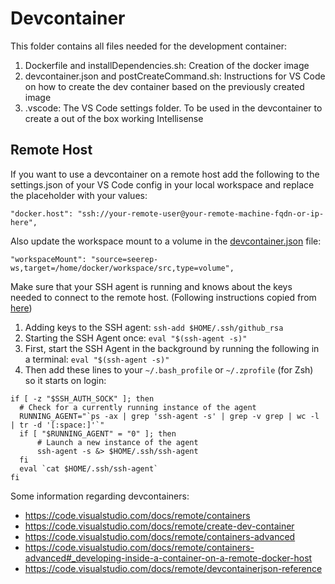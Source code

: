 # Devcontainer

This folder contains all files needed for the development container:

1. Dockerfile and installDependencies.sh: Creation of the docker image
2. devcontainer.json and postCreateCommand.sh: Instructions for VS Code on how to create the dev container based on
   the previously created image
3. .vscode: The VS Code settings folder. To be used in the devcontainer to create a out of the box working Intellisense

## Remote Host

If you want to use a devcontainer on a remote host add the following to the settings.json of your VS Code config in your
local workspace and replace the placeholder with your values:

```
"docker.host": "ssh://your-remote-user@your-remote-machine-fqdn-or-ip-here",
```

Also update the workspace mount to a volume in the [devcontainer.json](devcontainer.json) file:

```
"workspaceMount": "source=seerep-ws,target=/home/docker/workspace/src,type=volume",
```

Make sure that your SSH agent is running and knows about the keys needed to connect to the remote host. (Following
instructions copied from [here](https://code.visualstudio.com/docs/remote/containers#_using-ssh-keys))

1. Adding keys to the SSH agent: `ssh-add $HOME/.ssh/github_rsa`
2. Starting the SSH Agent once: `eval "$(ssh-agent -s)"`
3. First, start the SSH Agent in the background by running the following in a terminal: `eval "$(ssh-agent -s)"`
4. Then add these lines to your `~/.bash_profile` or `~/.zprofile` (for Zsh) so it starts on login:

```
if [ -z "$SSH_AUTH_SOCK" ]; then
  # Check for a currently running instance of the agent
  RUNNING_AGENT="`ps -ax | grep 'ssh-agent -s' | grep -v grep | wc -l | tr -d '[:space:]'`"
  if [ "$RUNNING_AGENT" = "0" ]; then
      # Launch a new instance of the agent
      ssh-agent -s &> $HOME/.ssh/ssh-agent
  fi
  eval `cat $HOME/.ssh/ssh-agent`
fi
```

Some information regarding devcontainers:

- <https://code.visualstudio.com/docs/remote/containers>
- <https://code.visualstudio.com/docs/remote/create-dev-container>
- <https://code.visualstudio.com/docs/remote/containers-advanced>
- <https://code.visualstudio.com/docs/remote/containers-advanced#_developing-inside-a-container-on-a-remote-docker-host>
- <https://code.visualstudio.com/docs/remote/devcontainerjson-reference>
